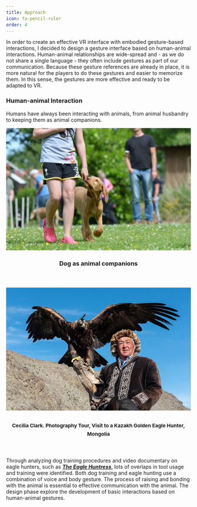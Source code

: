 ```yaml
---
title: Approach
icon: fa-pencil-ruler
order: 4
---
```


In order to create an effective VR interface with embodied gesture-based interactions, I decided to design a gesture interface based on human-animal interactions. Human-animal relationships are wide-spread and - as we do not share a single language - they often include gestures as part of our communication. Because these gesture references are already in place, it is more natural for the players to do these gestures and easier to memorize them. In this sense, the gestures are more effective and ready to be adapted to VR.


### Human-animal Interaction
Humans have always been interacting with animals, from animal husbandry to keeping them as animal companions.
<div class="row">
  <div class="6u 12u$(mobile)">
    <div class="item">
      <a class="image fit"><img src="assets/images/related-works/dog747323.jpg" alt="Dog and pet owners" /></a>
      <header>
        <h3>Dog as animal companions</h3>
      </header>
    </div>
  </div>
  <div class="6u 12u$(mobile)">
    <div class="item">
      <a class="image fit"><img src="assets/images/related-works/eagle-hunter.png" alt="Mogolian Eagle Hunter" /></a>
      <header>
        <h3><sub>Cecilia Clark. Photography Tour, Visit to a Kazakh Golden Eagle Hunter, Mongolia</sub></h3>
      </header>
    </div>
  </div>
</div>

Through analyzing dog training procedures and video documentary on eagle hunters, such as [***The Eagle Huntress***](https://www.youtube.com/watch?v=Vfi5JS6HTH0), lots of overlaps in tool usage and training were identified. Both dog training and eagle hunting use a combination of voice and body gesture. The process of raising and bonding with the animal is essential to effective communication with the animal. The design phase explore the development of basic interactions based on human-animal gestures.

